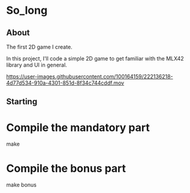 # So_long

## About ##
The first 2D game I create.

In this project, I'll code a simple 2D game to get familiar with the MLX42 library and UI in general. 

https://user-images.githubusercontent.com/100164159/222136218-4d77d534-910a-4301-851d-8f34c744cddf.mov

## Starting ##
# Compile the mandatory part
make

# Compile the bonus part
make bonus

